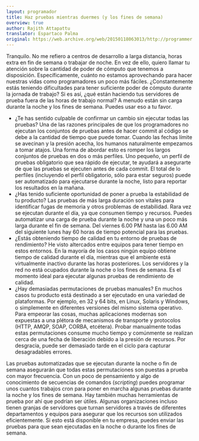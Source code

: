 ```yaml
---
layout: programador
title: Haz pruebas mientras duermes (y los fines de semana)
overview: true
author: Rajith Attapattu
translator: Espartaco Palma
original: https://web.archive.org/web/20150118063013/http://programmer.97things.oreilly.com/wiki/index.php/Test_While_You_Sleep_(and_over_Weekends)
---
```


Tranquilo. No me refiero a centros de desarrollo a larga distancia,
horas extra en fin de semana o trabajar de noche. En vez de ello, quiero
llamar tu atención sobre la cantidad de poder de cómputo que tenemos a
disposición. Específicamente, cuánto no estamos aprovechando para hacer
nuestras vidas como programadores un poco más fáciles. ¿Constantemente
estás teniendo dificultades para tener suficiente poder de cómputo
durante la jornada de trabajo? Si es así, ¿qué están haciendo tus
servidores de prueba fuera de las horas de trabajo normal? A menudo
están sin carga durante la noche y los fines de semana. Puedes usar eso
a tu favor.

- ¿Te has sentido culpable de confirmar un cambio sin ejecutar todas las
pruebas? Una de las razones principales de que los programadores no
ejecutan los conjuntos de pruebas antes de hacer commit al código se
debe a la cantidad de tiempo que puede tomar. Cuando las fechas límite
se avecinan y la presión acecha, los humanos naturalmente empezamos a
tomar atajos. Una forma de abordar esto es romper los largos conjuntos
de pruebas en dos o más perfiles. Uno pequeño, un perfil de pruebas
obligatorio que sea rápido de ejecutar, te ayudará a asegurarte de que
las pruebas se ejecuten antes de cada commit. El total de lo perfiles
(incluyendo el perfil obligatorio, sólo para estar seguros) puede ser
automatizado para ejecutarse durante la noche, listo para reportar los
resultados en la mañana.
- ¿Has tenido suficiente oportunidad de poner a prueba la estabilidad de
tu producto? Las pruebas de más larga duración son vitales para
identificar fugas de memoria y otros problemas de estabilidad. Rara vez
se ejecutan durante el día, ya que consumen tiempo y recursos. Puedes
automatizar una carga de prueba durante la noche y una un poco más larga
durante el fin de semana. Del viernes 6.00 PM hasta las 6.00 AM del
siguiente lunes hay 60 horas de tiempo potencial para las pruebas.
- ¿Estás obteniendo tiempo de calidad en tu entorno de pruebas de
rendimiento? He visto altercados entre equipos para tener tiempo en
estos entornos. En la mayoría de los casos ningún equipo obtiene tiempo
de calidad durante el día, mientras que el ambiente está virtualmente
inactivo durante las horas posteriores. Los servidores y la red no está
ocupados durante la noche o los fines de semana. Es el momento ideal
para ejecutar algunas pruebas de rendimiento de calidad.
- ¿Hay demasiadas permutaciones de pruebas manuales? En muchos casos tu
producto está destinado a ser ejecutado en una variedad de plataformas.
Por ejemplo, en 32 y 64 bits, en Linux, Solaris y Windows, o simplemente
en diferentes versiones del mismo sistema operativo. Para empeorar las
cosas, muchas aplicaciones modernas son expuestas a una plétora de
mecanismos de transporte y protocolos (HTTP, AMQP, SOAP, CORBA,
etcétera). Probar manualmente todas estas permutaciones consume mucho
tiempo y comúnmente se realizan cerca de una fecha de liberación debido
a la presión de recursos. Por desgracia, puede ser demasiado tarde en el
ciclo para capturar desagradables errores.

Las pruebas automatizadas que se ejecutan durante la noche o fin de
semana asegurarán que todas estas permutaciones son puestas a prueba con
mayor frecuencia. Con un poco de pensamiento y algo de conocimiento de
secuencias de comandos (_scripting_) puedes programar unos cuantos
trabajos cron para poner en marcha algunas pruebas durante la noche y
los fines de semana. Hay también muchas herramientas de prueba por ahí
que podrían ser útiles. Algunas organizaciones incluso tienen granjas de
servidores que turnan servidores a través de diferentes departamentos y
equipos para asegurar que los recursos son utilizados eficientemente. Si
esto está disponible en tu empresa, puedes enviar las pruebas para que
sean ejecutadas en la noche o durante los fines de semana.
